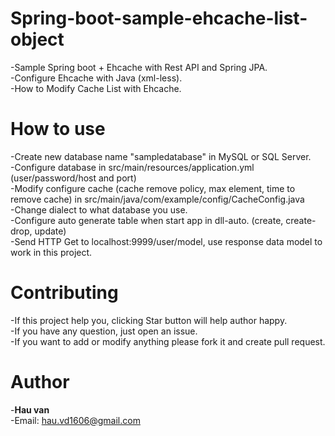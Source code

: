 # Spring-boot-sample-ehcache-list-object
-Sample Spring boot + Ehcache with Rest API and Spring JPA. <br/>
-Configure Ehcache with Java (xml-less). <br/>
-How to Modify Cache List with Ehcache.

# How to use
-Create new database name "sampledatabase" in MySQL or SQL Server. <br/>
-Configure database in src/main/resources/application.yml (user/password/host and port) <br/>
-Modify configure cache (cache remove policy, max element, time to remove cache) in src/main/java/com/example/config/CacheConfig.java <br/>
-Change dialect to what database you use. <br/>
-Configure auto generate table when start app in dll-auto. (create, create-drop, update) <br/>
-Send HTTP Get to localhost:9999/user/model, use response data model to work in this project. <br/>

# Contributing
-If this project help you, clicking Star button will help author happy. <br/>
-If you have any question, just open an issue. <br/>
-If you want to add or modify anything please fork it and create pull request.

# Author
-<b>Hau van</b> <br/>
-Email: hau.vd1606@gmail.com
